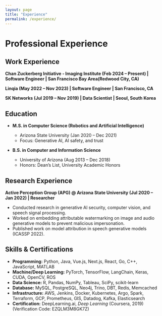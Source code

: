 ```yaml
---
layout: page
title: "Experience"
permalink: /experience/
---
```



# Professional Experience

## Work Experience

 **Chan Zuckerberg Initiative - Imaging Institute (Feb 2024 – Present) | Software Engineer | San Francisco Bay Area(Redwood City, CA)**  


 **Linqia (May 2022 – Nov 2023) | Software Engineer | San Francisco, CA**  


 **SK Networks (Jul 2019 – Nov 2019) | Data Scientist | Seoul, South Korea**  


## Education

- **M.S. in Computer Science (Robotics and Artificial Intelligence)**  
  - Arizona State University (Jan 2020 – Dec 2021)  
  - Focus: Generative AI, AI safety, and trust  

- **B.S. in Computer and Information Science**  
  - University of Arizona (Aug 2013 – Dec 2018)  
  - Honors: Dean’s List, University Academic Honors  

## Research Experience

**Active Perception Group (APG) @ Arizona State University (Jul 2020 – Jan 2022) | Researcher**  
  - Conducted research in generative AI security, computer vision, and speech signal processing.  
  - Worked on embedding attributable watermarking on image and audio generative models to prevent malicious impersonation.  
  - Published work on model attribution in speech generative models (ICASSP 2022).  

## Skills & Certifications  

- **Programming:** Python, Java, Vue.js, Next.js, React, Go, C++, JavaScript, MATLAB  
- **Machine/Deep Learning:** PyTorch, TensorFlow, LangChain, Keras, CUDA, OpenCV, ROS  
- **Data Science:** R, Pandas, NumPy, Tableau, SciPy, scikit-learn  
- **Database:** MySQL, PostgreSQL, Neo4j, Trino, DBT, Redis, Memcached  
- **Infrastructure:** AWS, Jenkins, Docker, Kubernetes, Argo, Spark, Terraform, GCP, Prometheus, GIS, Datadog, Kafka, Elasticsearch  
- **Certification:** DeepLearning.ai, *Deep Learning* (Coursera, 2019) (Verification Code: EZQLM3M8GK7Z)  
